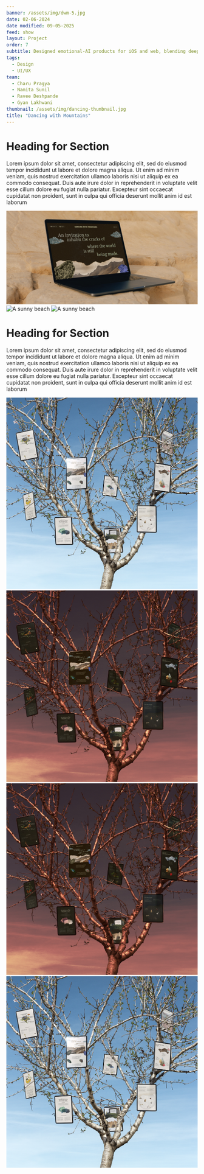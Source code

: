 ```yaml
---
banner: /assets/img/dwm-5.jpg
date: 02-06-2024
date modified: 09-05-2025
feed: show
layout: Project
order: 7
subtitle: Designed emotional-AI products for iOS and web, blending deep research with human-centered strategy.
tags:
  - Design
  - UI/UX
team:
  - Charu Pragya
  - Namita Sunil
  - Ravee Deshpande
  - Gyan Lakhwani
thumbnail: /assets/img/dancing-thumbnail.jpg
title: "Dancing with Mountains"
---
```


# Heading for Section

Lorem ipsum dolor sit amet, consectetur adipiscing elit, sed do eiusmod tempor incididunt ut labore et dolore magna aliqua. Ut enim ad minim veniam, quis nostrud exercitation ullamco laboris nisi ut aliquip ex ea commodo consequat. Duis aute irure dolor in reprehenderit in voluptate velit esse cillum dolore eu fugiat nulla pariatur. Excepteur sint occaecat cupidatat non proident, sunt in culpa qui officia deserunt mollit anim id est laborum

<div class="img-grid">
<img src="../assets/img/dwm-5.jpg" alt="A sunny beach">
</div>

<div class="img-grid">
<img src="../assets/img/dwm-1.gif" alt="A sunny beach">
<img src="../assets/img/dwm-2.gif" alt="A sunny beach">
</div>

# Heading for Section

Lorem ipsum dolor sit amet, consectetur adipiscing elit, sed do eiusmod tempor incididunt ut labore et dolore magna aliqua. Ut enim ad minim veniam, quis nostrud exercitation ullamco laboris nisi ut aliquip ex ea commodo consequat. Duis aute irure dolor in reprehenderit in voluptate velit esse cillum dolore eu fugiat nulla pariatur. Excepteur sint occaecat cupidatat non proident, sunt in culpa qui officia deserunt mollit anim id est laborum

<div class="img-grid">
<img class="light-only" src="../assets/img/dwm-3.jpg" alt="A sunny beach">
<img class="dark-only" src="../assets/img/dwm-4.jpg" alt="A sunny beach">
<img class="light-only" src="../assets/img/dwm-4.jpg" alt="A sunny beach">
<img class="dark-only" src="../assets/img/dwm-3.jpg" alt="A sunny beach">
</div>

